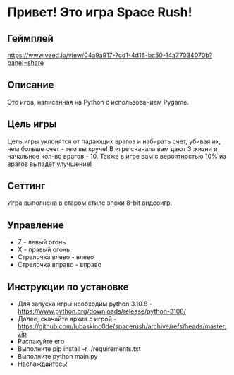 # Привет! Это игра Space Rush!

## Геймплей

https://www.veed.io/view/04a9a917-7cd1-4d16-bc50-14a77034070b?panel=share

## Описание
Это игра, написанная на Python с использованием Pygame.

## Цель игры
Цель игры уклонятся от падающих врагов и набирать счет, убивая их,
чем больше счет - тем вы круче! В игре сначала вам дают 3 жизни и начальное кол-во врагов - 10.
Также в игре вам с вероятностью 10% из врагов выпадет улучшение!

## Сеттинг
Игра выполнена в старом стиле эпохи 8-bit видеоигр.

## Управление

- Z - левый огонь
- X - правый огонь
- Стрелочка влево - влево
- Стрелочка вправо - вправо

## Инструкции по установке

- Для запуска игры необходим python 3.10.8 - https://www.python.org/downloads/release/python-3108/
- Далее, скачайте архив с игрой - https://github.com/lubaskinc0de/spacerush/archive/refs/heads/master.zip
- Распакуйте его
- Выполните pip install -r ./requirements.txt
- Выполните python main.py
- Наслаждайтесь!